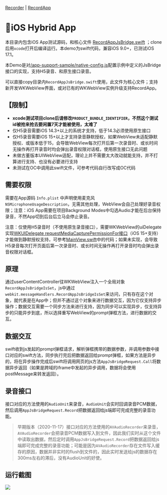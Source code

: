 [Recorder](https://github.com/xiangyuecn/Recorder/) | [RecordApp](https://github.com/xiangyuecn/Recorder/tree/master/app-support-sample)

# :open_book:iOS Hybrid App

本目录内包含iOS App测试源码，和核心文件 [RecordAppJsBridge.swift](recorder/RecordAppJsBridge.swift) ；clone后用`xcode`打开后编译运行。本demo为swift代码，兼容iOS 9.0+，已测试iOS 17.1。

本Demo是对[/app-support-sample/native-config.js](../native-config.js)配置示例中定义的JsBridge接口的实现，支持H5录音、和原生接口录音。

可以直接copy目录内`RecordAppJsBridge.swift`使用，此文件为核心文件；支持新开发WKWebView界面，或对已有的WKWebView实例升级支持RecordApp。


## 【限制】

- **xcode测试项目clone后请修改`PRODUCT_BUNDLE_IDENTIFIER`，不然这个测试id被抢来抢去要闲置7天才能被使用，太难了**
- 仅H5录音需要iOS 14.3+以上的系统才支持，低于14.3必须使用原生接口
- 仅H5录音需要iOS 15+以上才支持录音静默授权，如果WebView未适配静默授权、或版本低于15，会导致WebView每次打开后第一次录音时、或长时间无操作再打开录音时均会弹出录音权限对话框，使用原生接口无此问题
- 未做古董版本UIWebView适配，理论上并不需要太大改动就能支持，并不打算进行支持、也没有必要进行支持
- 未测试在OC中调用此swift文件，可参考代码自行改写成OC代码


## 需要权限
需要在App源码 `Info.plist` 中声明使用麦克风 `NSMicrophoneUsageDescription`，无需其他处理，WebView会自己处理好录音权限；注意：iOS App需要在项目Background Modes中勾选Audio才能在后台保持录音，不然App切到后台后立马会停止录音。

注意：仅使用H5录音时（不使用原生录音接口），需要WKWebView的uiDelegate实现[WKUIDelegate requestMediaCapturePermissionFor接口](https://developer.apple.com/documentation/webkit/wkuidelegate)（iOS 15+支持）才能做到静默授权支持，可参考[MainView.swift](recorder/MainView.swift)中的代码；如果未实现，会导致H5录音每次打开页面后第一次录音时、或长时间无操作再打开录音时均会弹出录音权限对话框。




## 原理

通过userContentController往WKWebView注入一个全局对象`RecordAppJsBridgeIsSet`，js中通过`webkit.messageHandlers.RecordAppJsBridgeIsSet`来访问，只有存在这个对象，就代表是在App中；但并不通过这个对象来进行数据交互，因为它仅支持异步操作；数据交互需要一个同步方法来进行支持，因为同步可以实现异步，仅支持异步的只能异步到底，所以选择重写WebView的prompt弹框方法，进行数据的交互。


## 数据交互
swift收到js发起的prompt弹框请求，解析弹框携带的数据参数，并调用参数中接口对应的swift方法，同步执行完后把数据返回给prompt弹框，如果方法是异步的，将在异步操作完成后swift将调用网页的js方法`AppJsBridgeRequest.Call`将数据异步返回（如果是跨域的iframe中发起的异步调用，数据将会使用postMessage来转发返回）。


## 录音接口
接口对应的方法使用的`AudioUnit`来录音，`AudioUnit`会实时回调录音PCM数据，然后调用`AppJsBridgeRequest.Record`把数据返回给js端即可完成完整的录音功能。

> 早期版本（2020-11-17）接口对应的方法使用的`AVAudioRecorder`来录音，`AVAudioRecorder`会把录音PCM数据写入到文件，因此我们实时从这个文件中读取出数据，然后定时调用`AppJsBridgeRequest.Record`把数据返回给js端即可完成完整的录音功能；可能是因为`AVAudioRecorder`存在文件写入缓存的原因，数据并非实时的flush到文件的，因此实时发送给js的数据存在300ms左右的滞后，没有AudioUnit的好使。



## 运行截图
![](../../assets/use_native_ios.gif)


